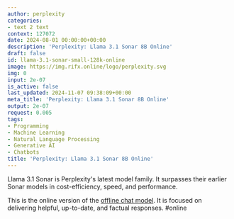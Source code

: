 ```yaml
---
author: perplexity
categories:
- text 2 text
context: 127072
date: 2024-08-01 00:00:00+00:00
description: 'Perplexity: Llama 3.1 Sonar 8B Online'
draft: false
id: llama-3.1-sonar-small-128k-online
image: https://img.rifx.online/logo/perplexity.svg
img: 0
input: 2e-07
is_active: false
last_updated: 2024-11-07 09:38:09+00:00
meta_title: 'Perplexity: Llama 3.1 Sonar 8B Online'
output: 2e-07
request: 0.005
tags:
- Programming
- Machine Learning
- Natural Language Processing
- Generative AI
- Chatbots
title: 'Perplexity: Llama 3.1 Sonar 8B Online'
---
```




Llama 3.1 Sonar is Perplexity's latest model family. It surpasses their earlier Sonar models in cost-efficiency, speed, and performance.

This is the online version of the [offline chat model](/perplexity/llama-3.1-sonar-small-128k-chat). It is focused on delivering helpful, up-to-date, and factual responses. #online

